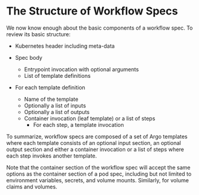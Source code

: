 # The Structure of Workflow Specs

We now know enough about the basic components of a workflow spec. To review its basic structure:

- Kubernetes header including meta-data
- Spec body
  * Entrypoint invocation with optional arguments
  * List of template definitions

- For each template definition
  * Name of the template
  * Optionally a list of inputs
  * Optionally a list of outputs
  * Container invocation (leaf template) or a list of steps
    + For each step, a template invocation

To summarize, workflow specs are composed of a set of Argo templates where each template consists of an optional input section, an optional output section and either a container invocation or a list of steps where each step invokes another template.

Note that the container section of the workflow spec will accept the same options as the container section of a pod spec, including but not limited to environment variables, secrets, and volume mounts. Similarly, for volume claims and volumes.
